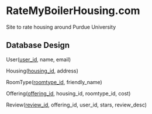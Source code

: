 # RateMyBoilerHousing.com

Site to rate housing around Purdue University


## Database Design

User(<u>user_id</u>, name, email)

Housing(<u>housing_id</u>, address)

RoomType(<u>roomtype_id</u>, friendly_name)

Offering(<u>offering_id</u>, housing_id, roomtype_id, cost)

Review(<u>review_id</u>, offering_id, user_id, stars, review_desc)

